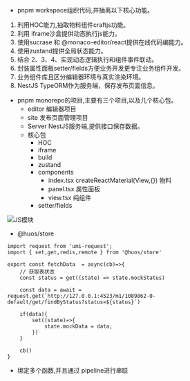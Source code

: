 * pnpm workspace组织代码,并抽离以下核心功能。
1. 利用HOC能力,抽取物料组件craftjs功能。
2. 利用 iframe沙盒提供动态执行js能力。
3. 使用sucrase 和 @monaco-editor/react提供在线代码编能力。
4. 使用zustand提供全局状态能力。
5. 结合 2、3、4、实现动态逻辑执行和组件事件联动。
5. 封装属性面板setter/fields方便业务开发更专注业务组件开发。
6. 业务组件库且区分编辑器环境与真实渲染环境。
7. NestJS TypeORM作为服务端，保存发布页面信息。



* pnpm monorepo的项目,主要有三个项目,以及几个核心包。
    - editor 编辑器项目
    - site  发布页面管理项目
    - Server NestJS服务端,提供接口保存数据。
    - 核心包   
        - HOC  
        - iframe 
        - build 
        - zustand    
        - components  
            - index.tsx createReactMaterial(View,{}) 物料
            - panel.tsx 属性面板
            - view.tsx 纯组件
        - setter/fields

![JS模块](https://p3-juejin.byteimg.com/tos-cn-i-k3u1fbpfcp/47a875816f6a46ffae25998d748066f0~tplv-k3u1fbpfcp-jj-mark:3024:0:0:0:q75.awebp#?w=2560&h=1348&s=269611&e=png&b=fefefe)

* @huos/store

```
import request from 'umi-request';
import { set,get,redis,remote } from '@huos/store'

export const fetchData  = async(cb)=>{
    // 获取表状态
    const status = get((state) => state.mockStatus)

    const data = await = request.get(`http://127.0.0.1:4523/m1/1089862-0-default/get/findByStatus?status=${status}`)

    if(data){
        set((state)=>{
            state.mockData = data;
        })
    }

    cb()
}

```

* 绑定多个函数,并且通过 pipeline进行串联